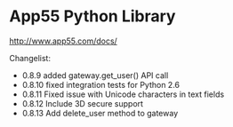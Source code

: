 App55 Python Library
====================

http://www.app55.com/docs/

Changelist:

- 0.8.9 added gateway.get_user() API call
- 0.8.10 fixed integration tests for Python 2.6
- 0.8.11 Fixed issue with Unicode characters in text fields
- 0.8.12 Include 3D secure support
- 0.8.13 Add delete_user method to gateway